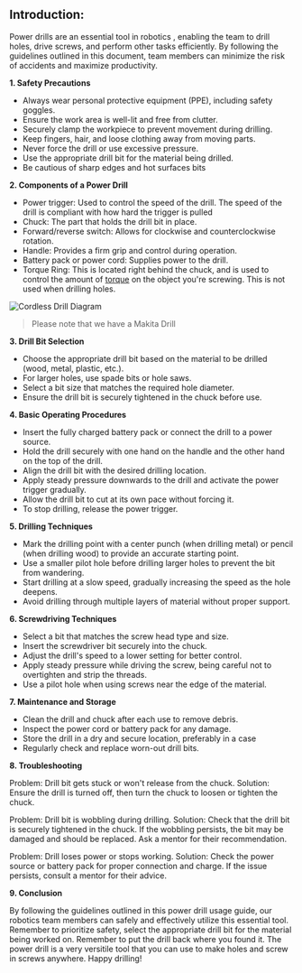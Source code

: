 ## Introduction:

Power drills are an essential tool in robotics , enabling the team to drill holes, drive screws, and perform other tasks efficiently. By following the guidelines outlined in this document, team members can minimize the risk of accidents and maximize productivity.

**1. Safety Precautions**
- Always wear personal protective equipment (PPE), including safety goggles.
- Ensure the work area is well-lit and free from clutter.
- Securely clamp the workpiece to prevent movement during drilling.
- Keep fingers, hair, and loose clothing away from moving parts.
- Never force the drill or use excessive pressure.
- Use the appropriate drill bit for the material being drilled.
- Be cautious of sharp edges and hot surfaces bits


**2. Components of a Power Drill**
- Power trigger: Used to control the speed of the drill. The speed of the drill is compliant with how hard the trigger is pulled
- Chuck: The part that holds the drill bit in place.
- Forward/reverse switch: Allows for clockwise and counterclockwise rotation.
- Handle: Provides a firm grip and control during operation.
- Battery pack or power cord: Supplies power to the drill.
- Torque Ring: This is located right behind the chuck, and is used to control the amount of [torque](https://en.wikipedia.org/wiki/Torque) on the object you're screwing. This is not used when drilling holes. 

![Cordless Drill Diagram](https://cdn.discordapp.com/attachments/898001388288741426/1126403283834130432/Cordless-Drill-1.png)
>Please note that we have a Makita Drill

**3. Drill Bit Selection**
- Choose the appropriate drill bit based on the material to be drilled (wood, metal, plastic, etc.).
- For larger holes, use spade bits or hole saws.
- Select a bit size that matches the required hole diameter.
- Ensure the drill bit is securely tightened in the chuck before use.


**4. Basic Operating Procedures**
- Insert the fully charged battery pack or connect the drill to a power source.
- Hold the drill securely with one hand on the handle and the other hand on the top of the drill.
- Align the drill bit with the desired drilling location.
- Apply steady pressure downwards to the drill and activate the power trigger gradually.
- Allow the drill bit to cut at its own pace without forcing it.
- To stop drilling, release the power trigger.


**5. Drilling Techniques**
- Mark the drilling point with a center punch (when drilling metal) or pencil (when drilling wood) to provide an accurate starting point.
- Use a smaller pilot hole before drilling larger holes to prevent the bit from wandering.
- Start drilling at a slow speed, gradually increasing the speed as the hole deepens.
- Avoid drilling through multiple layers of material without proper support.


**6. Screwdriving Techniques**
- Select a bit that matches the screw head type and size.
- Insert the screwdriver bit securely into the chuck.
- Adjust the drill's speed to a lower setting for better control.
- Apply steady pressure while driving the screw, being careful not to overtighten and strip the threads.
- Use a pilot hole when using screws near the edge of the material.


**7. Maintenance and Storage**
- Clean the drill and chuck after each use to remove debris.
- Inspect the power cord or battery pack for any damage.
- Store the drill in a dry and secure location, preferably in a case
- Regularly check and replace worn-out drill bits.


**8. Troubleshooting**

Problem: Drill bit gets stuck or won't release from the chuck.
Solution: Ensure the drill is turned off, then turn the chuck to loosen or tighten the chuck. 

Problem: Drill bit is wobbling during drilling.
Solution: Check that the drill bit is securely tightened in the chuck. If the wobbling persists, the bit may be damaged and should be replaced. Ask a mentor for their recommendation.

Problem: Drill loses power or stops working.
Solution: Check the power source or battery pack for proper connection and charge. If the issue persists, consult a mentor for their advice.


**9. Conclusion**

By following the guidelines outlined in this power drill usage guide, our robotics team members can safely and effectively utilize this essential tool. Remember to prioritize safety, select the appropriate drill bit for the material being worked on. Remember to put the drill back where you found it. The power drill is a very versitile tool that you can use to make holes and screw in screws anywhere. Happy drilling!